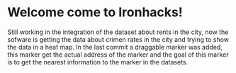 # Welcome come to Ironhacks!

Still working in the integration of the dataset about rents in the city, now the sofware is getting the data about crimen rates in the city and trying to show the data in a heat map. In the last commit a draggable marker was added, this marker get the actual address of the marker and the goal of this marker is to get the nearest information to the marker in the datasets.